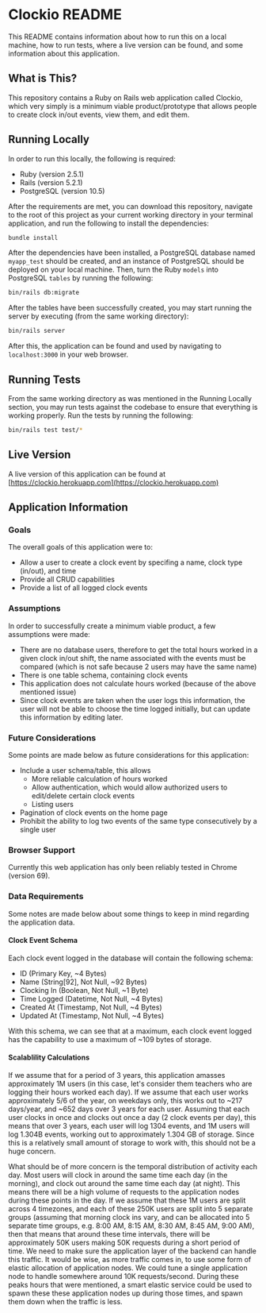# Clockio README

This README contains information about how to run this on a local machine, 
how to run tests, where a live version can be found, and some information
about this application.

## What is This?

This repository contains a Ruby on Rails web application called Clockio, which
very simply is a minimum viable product/prototype that allows people to create
clock in/out events, view them, and edit them.

## Running Locally

In order to run this locally, the following is required:

+ Ruby (version 2.5.1)
+ Rails (version 5.2.1)
+ PostgreSQL (version 10.5)

After the requirements are met, you can download this repository, navigate to
the root of this project as your current working directory in your terminal
application, and run the following to install the dependencies:

```bash
bundle install
```

After the dependencies have been installed, a PostgreSQL database named 
`myapp_test` should be created, and an instance of PostgreSQL should be
deployed on your local machine. Then, turn the Ruby `models` into PostgreSQL
`tables` by running the following:

```bash
bin/rails db:migrate
```

After the tables have been successfully created, you may start running the
server by executing (from the same working directory):

```bash
bin/rails server
```

After this, the application can be found and used by navigating to
`localhost:3000` in your web browser.

## Running Tests

From the same working directory as was mentioned in the Running Locally
section, you may run tests against the codebase to ensure that everything is
working properly. Run the tests by running the following:

```bash
bin/rails test test/*
```

## Live Version

A live version of this application can be found at
[https://clockio.herokuapp.com](https://clockio.herokuapp.com)

## Application Information

### Goals

The overall goals of this application were to:

+ Allow a user to create a clock event by specifing a name, clock type
  (in/out), and time
+ Provide all CRUD capabilities
+ Provide a list of all logged clock events

### Assumptions

In order to successfully create a minimum viable product, a few assumptions
were made:

+ There are no database users, therefore to get the total hours worked in a
  given clock in/out shift, the name associated with the events must be
  compared (which is not safe because 2 users may have the same name)
+ There is one table schema, containing clock events
+ This application does not calculate hours worked (because of the above
  mentioned issue)
+ Since clock events are taken when the user logs this information, the user
  will not be able to choose the time logged initially, but can update this
  information by editing later.

### Future Considerations

Some points are made below as future considerations for this application:

+ Include a user schema/table, this allows
  + More reliable calculation of hours worked
  + Allow authentication, which would allow authorized users to edit/delete
    certain clock events
  + Listing users
+ Pagination of clock events on the home page
+ Prohibit the ability to log two events of the same type consecutively by a
  single user

### Browser Support

Currently this web application has only been reliably tested in Chrome (version
69).

### Data Requirements

Some notes are made below about some things to keep in mind regarding the
application data.

#### Clock Event Schema

Each clock event logged in the database will contain the following schema:

+ ID (Primary Key, ~4 Bytes)
+ Name (String[92], Not Null, ~92 Bytes)
+ Clocking In (Boolean, Not Null, ~1 Byte)
+ Time Logged (Datetime, Not Null, ~4 Bytes)
+ Created At (Timestamp, Not Null, ~4 Bytes)
+ Updated At (Timestamp, Not Null, ~4 Bytes)

With this schema, we can see that at a maximum, each clock event logged has the
capability to use a maximum of ~109 bytes of storage.

#### Scalablility Calculations

If we assume that for a period of 3 years, this application amasses
approximately 1M users (in this case, let's consider them teachers who are
logging their hours worked each day). If we assume that each user works
approximately 5/6 of the year, on weekdays only, this works out to ~217
days/year, and ~652 days over 3 years for each user. Assuming that each user
clocks in once and clocks out once a day (2 clock events per day), this means
that over 3 years, each user will log 1304 events, and 1M users will log 1.304B
events, working out to approximately 1.304 GB of storage. Since this is a
relatively small amount of storage to work with, this should not be a huge
concern.

What should be of more concern is the temporal distribution of activity each
day. Most users will clock in around the same time each day (in the morning),
and clock out around the same time each day (at night). This means there will
be a high volume of requests to the application nodes during these points in
the day. If we assume that these 1M users are split across 4 timezones, and
each of these 250K users are split into 5 separate groups (assuming that
morning clock ins vary, and can be allocated into 5 separate time groups, e.g.
8:00 AM, 8:15 AM, 8:30 AM, 8:45 AM, 9:00 AM), then that means that around these
time intervals, there will be approximately 50K users making 50K requests
during a short period of time. We need to make sure the application layer of
the backend can handle this traffic. It would be wise, as more traffic comes
in, to use some form of elastic allocation of application nodes. We could tune
a single application node to handle somewhere around 10K requests/second.
During these peaks hours that were mentioned, a smart elastic service could be
used to spawn these these application nodes up during those times, and spawn
them down when the traffic is less.
